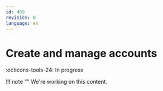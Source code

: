 ```yaml
---
id: 459
revision: 0
language: en
---
```


# Create and manage accounts

:octicons-tools-24: In progress

!!! note ""
We're working on this content.
